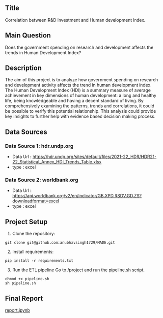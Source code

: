 ## Title
Correlation between R&D Investment and Human development Index.

## Main Question
Does the government spending on research and development affects the trends in Human Development Index?

## Description
The aim of this project is to analyze how government spending on research and development activity affects the trend in human development index. The Human Development Index (HDI) is a summary measure of average achievement in key dimensions of human development: a long and healthy life, being knowledgeable and having a decent standard of living.
By comprehensively examining the patterns, trends and correlations, it could be possible to verify this potential relationship. This analysis could provide key insights to further help with evidence based decision making process.

## Data Sources
### Data Source 1: hdr.undp.org
* Data Url : <https://hdr.undp.org/sites/default/files/2021-22_HDR/HDR21-22_Statistical_Annex_HDI_Trends_Table.xlsx>
* type : excel

### Data Source 2: worldbank.org
* Data Url : <https://api.worldbank.org/v2/en/indicator/GB.XPD.RSDV.GD.ZS?downloadformat=excel>
* type : excel

## Project Setup
1. Clone the repository:

```
git clone git@github.com:anubhavsingh1729/MADE.git
```

2. Install requirements:

```
pip install -r requirements.txt
```

3. Run the ETL pipeline
Go to /project and run the pipeline.sh script.

```
chmod +x pipeline.sh
sh pipeline.sh
```

## Final Report

[report.ipynb](https://github.com/anubhavsingh1729/MADE/blob/main/project/report.ipynb)